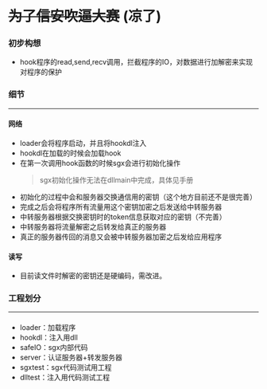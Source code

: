 # ~~为了信安吹逼大赛~~ (凉了)

### 初步构想

* hook程序的read,send,recv调用，拦截程序的IO，对数据进行加解密来实现对程序的保护

### 细节
---
#### 网络
* loader会将程序启动，并且将hookdl注入
* hookdl在加载的时候会加载hook
* 在第一次调用hook函数的时候sgx会进行初始化操作 
  >sgx初始化操作无法在dllmain中完成，具体见手册
* 初始化的过程中会和服务器交换通信用的密钥（这个地方目前还不是很完善）
* 完成之后会将程序所有流量用这个密钥加密之后发送给中转服务器
* 中转服务器根据交换密钥时的token信息获取对应的密钥（不完善）
* 中转服务器将流量解密之后转发给真正的服务器
* 真正的服务器传回的消息又会被中转服务器加密之后发给应用程序


#### 读写
* 目前读文件时解密的密钥还是硬编码，需改进。


### 工程划分

---
####

* loader：加载程序
* hookdl：注入用dll
* safeIO：sgx内部代码
* server：认证服务器+转发服务器
* sgxtest：sgx代码测试用工程
* dlltest：注入用代码测试工程
